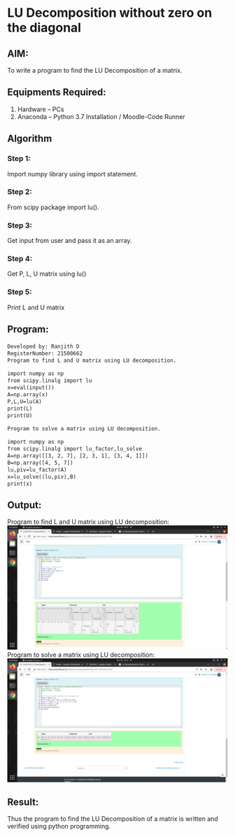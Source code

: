 # LU Decomposition without zero on the diagonal

## AIM:
To write a program to find the LU Decomposition of a matrix.

## Equipments Required:
1. Hardware – PCs
2. Anaconda – Python 3.7 Installation / Moodle-Code Runner

## Algorithm
### Step 1:
Import numpy library using import statement.

### Step 2:
From scipy package import lu().

### Step 3:
Get input from user and pass it as an array.

### Step 4:
Get P, L, U matrix using lu()

### Step 5:
Print L and U matrix

## Program:
```
Developed by: Ranjith D
RegisterNumber: 21500662
Program to find L and U matrix using LU decomposition.
```
~~~
import numpy as np
from scipy.linalg import lu
x=eval(input())
A=np.array(x)
P,L,U=lu(A)
print(L)
print(U)
~~~
```
Program to solve a matrix using LU decomposition.
```
~~~
import numpy as np
from scipy.linalg import lu_factor,lu_solve
A=np.array([[3, 2, 7], [2, 3, 1], [3, 4, 1]])
B=np.array([4, 5, 7])
lu,piv=lu_factor(A)
x=lu_solve((lu,piv),B)
print(x)
~~~
## Output:
Program to find L and U matrix using LU decomposition:
![lu decomposition](https://github.com/RanjithD18/LU-Decomposition/blob/main/Screenshot%20from%202021-12-20%2010-37-18.png?raw=true)
Program to solve a matrix using LU decomposition:
![lu decomposition](https://github.com/RanjithD18/LU-Decomposition/blob/main/Screenshot%20from%202021-12-20%2010-37-28.png?raw=true)
## Result:
Thus the program to find the LU Decomposition of a matrix is written and verified using python programming.

